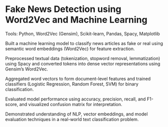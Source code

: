 # Fake News Detection using Word2Vec and Machine Learning
Tools: Python, Word2Vec (Gensim), Scikit-learn, Pandas, Spacy, Matplotlib

Built a machine learning model to classify news articles as fake or real using semantic word embeddings (Word2Vec) for feature extraction.

Preprocessed textual data (tokenization, stopword removal, lemmatization) using Spacy and converted tokens into dense vector representations using Gensim’s Word2Vec.

Aggregated word vectors to form document-level features and trained classifiers (Logistic Regression, Random Forest, SVM) for binary classification.

Evaluated model performance using accuracy, precision, recall, and F1-score, and visualized confusion matrix for interpretation.

Demonstrated understanding of NLP, vector embeddings, and model evaluation techniques in a real-world text classification problem.
